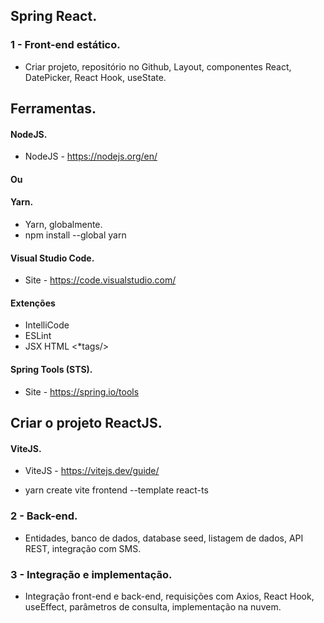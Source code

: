 ## Spring React.
### 1 - Front-end estático.
- Criar projeto, repositório no Github, Layout, componentes React, DatePicker, React Hook, useState.

## Ferramentas.
#### NodeJS.
- NodeJS - https://nodejs.org/en/

#### Ou

#### Yarn.
- Yarn, globalmente. 
- npm install --global yarn

#### Visual Studio Code.
- Site - https://code.visualstudio.com/

#### Extenções 
- IntelliCode
- ESLint
- JSX HTML <*tags/>

#### Spring Tools (STS).
- Site - https://spring.io/tools


## Criar o projeto ReactJS.
#### ViteJS.
- ViteJS - https://vitejs.dev/guide/

- yarn create vite frontend --template react-ts


### 2 - Back-end.
- Entidades, banco de dados, database seed, listagem de dados, API REST, integração com SMS.

### 3 - Integração e implementação.
- Integração front-end e back-end, requisições com Axios, React Hook, useEffect, parâmetros de consulta, implementação na nuvem.